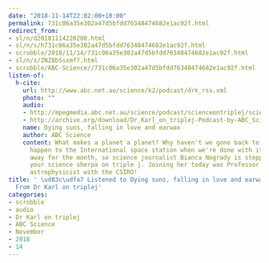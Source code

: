 ```yaml
---
date: "2018-11-14T22:02:00+10:00"
permalink: 731c06a35e302a47d5bfdd76348474682e1ac92f.html
redirect_from:
- sl/n/d20181114220200.html
- sl/n/s/h731c06a35e302a47d5bfdd76348474682e1ac92f.html
- scrobble/2018/11/14/731c06a35e302a47d5bfdd76348474682e1ac92f.html
- sl/n/s/ZNZ8bSsxmf7.html
- scrobble/ABC-Science//731c06a35e302a47d5bfdd76348474682e1ac92f.html
listen-of:
  h-cite:
    url: http://www.abc.net.au/science/k2/podcast/drk_rss.xml
    photo: ""
    audio:
    - http://mpegmedia.abc.net.au/science/podcast/scienceontriplej/scienceontriplej20180802.mp3
    - http://archive.org/download/Dr_Karl_on_triplej-Podcast-by-ABC_Science/Dying_suns_falling_in_love_and_earwax.mp3
    name: Dying suns, falling in love and earwax
    author: ABC Science
    content: What makes a planet a planet? Why haven't we gone back to the moon? What'll
      happen to the International space station when we're done with it? Dr Karl is
      away for the month, so science journalist Bianca Nogrady is stepping in to be
      your science sherpa on triple j. Joining her today was Professor Lisa Harvey-Smith,
      astrophysicist with the CSIRO!
title: ' \ud83c\udfa7 Listened to Dying suns, falling in love and earwax by ABC Science
  From Dr Karl on triplej'
categories:
- scrobble
- audio
- Dr Karl on triplej
- ABC Science
- November
- 2018
- 14
---
```

